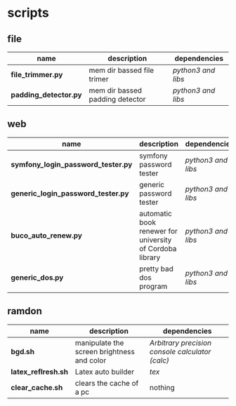 # scripts

## file
| name | description | dependencies |
| ---- | ----------- | ------------ |
| **file_trimmer.py** | mem dir bassed file trimer | *python3 and libs* |
| **padding_detector.py** | mem dir bassed padding detector | *python3 and libs* |

## web
| name | description | dependencies |
| ---- | ----------- | ------------ |
| **symfony_login_password_tester.py** | symfony password tester | *python3 and libs* |
| **generic_login_password_tester.py** | generic password tester | *python3 and libs* |
| **buco_auto_renew.py** | automatic book renewer for university of Cordoba library | *python3 and libs* |
| **generic_dos.py** | pretty bad dos program | *python3 and libs* |

## ramdon
| name | description | dependencies |
| ---- | ----------- | ------------ |
| **bgd.sh** | manipulate the screen brightness and color | *Arbitrary precision console calculator (calc)* |
| **latex_reflresh.sh** | Latex auto builder | *tex* |
| **clear_cache.sh** | clears the cache of a pc | nothing |